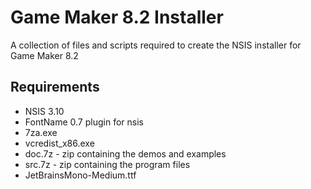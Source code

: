# Game Maker 8.2 Installer

A collection of files and scripts required to create the NSIS installer for Game Maker 8.2

## Requirements

- NSIS 3.10
- FontName 0.7 plugin for nsis
- 7za.exe
- vcredist_x86.exe
- doc.7z - zip containing the demos and examples
- src.7z - zip containing the program files
- JetBrainsMono-Medium.ttf